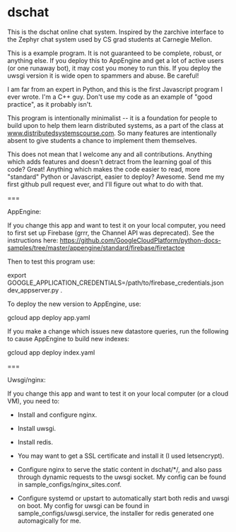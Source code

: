 # dschat

This is the dschat online chat system.  Inspired by the zarchive interface to
the Zephyr chat system used by CS grad students at Carnegie Mellon.

This is a example program.  It is not guaranteed to be complete, robust, or
anything else.  If you deploy this to AppEngine and get a lot of active users
(or one runaway bot), it may cost you money to run this.  If you deploy the
uwsgi version it is wide open to spammers and abuse.  Be careful!

I am far from an expert in Python, and this is the first Javascript program I
ever wrote.  I'm a C++ guy.  Don't use my code as an example of "good practice",
as it probably isn't.

This program is intentionally minimalist -- it is a foundation for people to
build upon to help them learn distributed systems, as a part of the class at
www.distributedsystemscourse.com.  So many features are intentionally absent to
give students a chance to implement them themselves.

This does not mean that I welcome any and all contributions.  Anything which
adds features and doesn't detract from the learning goal of this code?  Great!
Anything which makes the code easier to read, more "standard" Python or
Javascript, easier to deploy?  Awesome.  Send me my first github pull request
ever, and I'll figure out what to do with that.

===

AppEngine:

If you change this app and want to test it on your local computer, you need to
first set up Firebase (grrr, the Channel API was deprecated).  See the
instructions here:
https://github.com/GoogleCloudPlatform/python-docs-samples/tree/master/appengine/standard/firebase/firetactoe

Then to test this program use:

  export GOOGLE_APPLICATION_CREDENTIALS=/path/to/firebase_credentials.json
  dev_appserver.py .

To deploy the new version to AppEngine, use:

  gcloud app deploy app.yaml

If you make a change which issues new datastore queries, run the following to
cause AppEngine to build new indexes:

  gcloud app deploy index.yaml

===

Uwsgi/nginx:

If you change this app and want to test it on your local computer (or a cloud
VM), you need to:

- Install and configure nginx.

- Install uwsgi.

- Install redis.

- You may want to get a SSL certificate and install it (I used letsencrypt).

- Configure nginx to serve the static content in dschat/*/, and also pass
  through dynamic requests to the uwsgi socket.  My config can be found in
  sample_configs/nginx_sites.conf.

- Configure systemd or upstart to automatically start both redis and uwsgi on
  boot.  My config for uwsgi can be found in sample_configs/uwsgi.service, the
  installer for redis generated one automagically for me.
